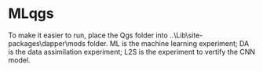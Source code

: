 # MLqgs
To make it easier to run, place the Qgs folder into ..\Lib\site-packages\dapper\mods  folder.
ML is the machine learning experiment;
DA is the data assimilation experiment;
L2S is the experiment to vertify the CNN model.
